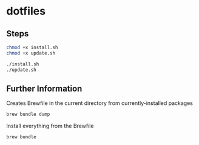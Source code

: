 # dotfiles

## Steps

```sh
chmod +x install.sh
chmod +x update.sh
```

```sh
./install.sh
./update.sh
```

## Further Information

Creates Brewfile in the current directory from currently-installed packages

```sh
brew bundle dump
```

Install everything from the Brewfile

```sh
brew bundle
```
